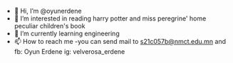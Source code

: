 - 👋 Hi, I’m @oyunerdene
- 👀 I’m interested in reading harry potter and miss peregrine' home peculiar children's book
- 🌱 I’m currently learning engineering
- 📫 How to reach me 
-you can send mail to s21c057b@nmct.edu.mn and fb: Oyun Erdene ig: velverosa_erdene

